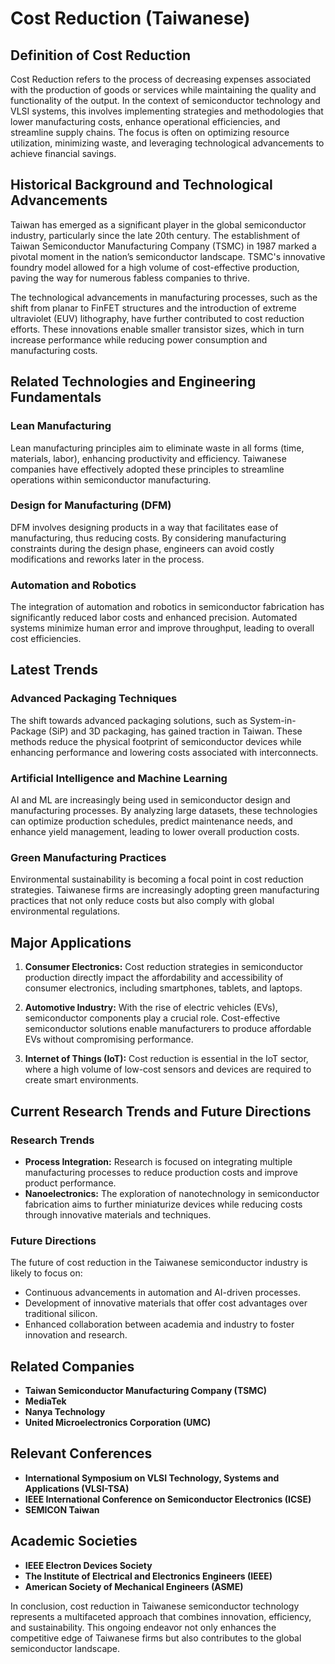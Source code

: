 # Cost Reduction (Taiwanese)

## Definition of Cost Reduction

Cost Reduction refers to the process of decreasing expenses associated with the production of goods or services while maintaining the quality and functionality of the output. In the context of semiconductor technology and VLSI systems, this involves implementing strategies and methodologies that lower manufacturing costs, enhance operational efficiencies, and streamline supply chains. The focus is often on optimizing resource utilization, minimizing waste, and leveraging technological advancements to achieve financial savings.

## Historical Background and Technological Advancements

Taiwan has emerged as a significant player in the global semiconductor industry, particularly since the late 20th century. The establishment of Taiwan Semiconductor Manufacturing Company (TSMC) in 1987 marked a pivotal moment in the nation’s semiconductor landscape. TSMC's innovative foundry model allowed for a high volume of cost-effective production, paving the way for numerous fabless companies to thrive.

The technological advancements in manufacturing processes, such as the shift from planar to FinFET structures and the introduction of extreme ultraviolet (EUV) lithography, have further contributed to cost reduction efforts. These innovations enable smaller transistor sizes, which in turn increase performance while reducing power consumption and manufacturing costs.

## Related Technologies and Engineering Fundamentals

### Lean Manufacturing

Lean manufacturing principles aim to eliminate waste in all forms (time, materials, labor), enhancing productivity and efficiency. Taiwanese companies have effectively adopted these principles to streamline operations within semiconductor manufacturing.

### Design for Manufacturing (DFM)

DFM involves designing products in a way that facilitates ease of manufacturing, thus reducing costs. By considering manufacturing constraints during the design phase, engineers can avoid costly modifications and reworks later in the process.

### Automation and Robotics

The integration of automation and robotics in semiconductor fabrication has significantly reduced labor costs and enhanced precision. Automated systems minimize human error and improve throughput, leading to overall cost efficiencies.

## Latest Trends

### Advanced Packaging Techniques

The shift towards advanced packaging solutions, such as System-in-Package (SiP) and 3D packaging, has gained traction in Taiwan. These methods reduce the physical footprint of semiconductor devices while enhancing performance and lowering costs associated with interconnects.

### Artificial Intelligence and Machine Learning

AI and ML are increasingly being used in semiconductor design and manufacturing processes. By analyzing large datasets, these technologies can optimize production schedules, predict maintenance needs, and enhance yield management, leading to lower overall production costs.

### Green Manufacturing Practices

Environmental sustainability is becoming a focal point in cost reduction strategies. Taiwanese firms are increasingly adopting green manufacturing practices that not only reduce costs but also comply with global environmental regulations.

## Major Applications

1. **Consumer Electronics:** Cost reduction strategies in semiconductor production directly impact the affordability and accessibility of consumer electronics, including smartphones, tablets, and laptops.
   
2. **Automotive Industry:** With the rise of electric vehicles (EVs), semiconductor components play a crucial role. Cost-effective semiconductor solutions enable manufacturers to produce affordable EVs without compromising performance.

3. **Internet of Things (IoT):** Cost reduction is essential in the IoT sector, where a high volume of low-cost sensors and devices are required to create smart environments.

## Current Research Trends and Future Directions

### Research Trends

- **Process Integration:** Research is focused on integrating multiple manufacturing processes to reduce production costs and improve product performance.
- **Nanoelectronics:** The exploration of nanotechnology in semiconductor fabrication aims to further miniaturize devices while reducing costs through innovative materials and techniques.

### Future Directions

The future of cost reduction in the Taiwanese semiconductor industry is likely to focus on:

- Continuous advancements in automation and AI-driven processes.
- Development of innovative materials that offer cost advantages over traditional silicon.
- Enhanced collaboration between academia and industry to foster innovation and research.

## Related Companies

- **Taiwan Semiconductor Manufacturing Company (TSMC)**
- **MediaTek**
- **Nanya Technology**
- **United Microelectronics Corporation (UMC)**

## Relevant Conferences

- **International Symposium on VLSI Technology, Systems and Applications (VLSI-TSA)**
- **IEEE International Conference on Semiconductor Electronics (ICSE)**
- **SEMICON Taiwan**

## Academic Societies

- **IEEE Electron Devices Society**
- **The Institute of Electrical and Electronics Engineers (IEEE)**
- **American Society of Mechanical Engineers (ASME)**

In conclusion, cost reduction in Taiwanese semiconductor technology represents a multifaceted approach that combines innovation, efficiency, and sustainability. This ongoing endeavor not only enhances the competitive edge of Taiwanese firms but also contributes to the global semiconductor landscape.